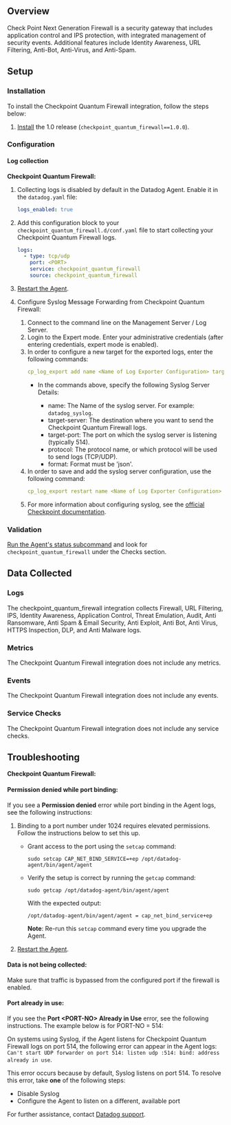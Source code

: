 ## Overview

Check Point Next Generation Firewall is a security gateway that includes application control and IPS protection, with integrated management of security events. Additional features include Identity Awareness, URL Filtering, Anti-Bot, Anti-Virus, and Anti-Spam.

## Setup

### Installation

To install the Checkpoint Quantum Firewall integration, follow the steps below:

1. [Install][5] the 1.0 release (`checkpoint_quantum_firewall==1.0.0`).

### Configuration

#### Log collection

**Checkpoint Quantum Firewall:**

1. Collecting logs is disabled by default in the Datadog Agent. Enable it in the `datadog.yaml` file:

   ```yaml
   logs_enabled: true
   ```

2. Add this configuration block to your `checkpoint_quantum_firewall.d/conf.yaml` file to start collecting your Checkpoint Quantum Firewall logs.

   ```yaml
   logs:
     - type: tcp/udp
       port: <PORT>
       service: checkpoint_quantum_firewall
       source: checkpoint_quantum_firewall
   ```

3. [Restart the Agent][1].

4. Configure Syslog Message Forwarding from Checkpoint Quantum Firewall:
   1. Connect to the command line on the Management Server / Log Server.
   2. Login to the Expert mode. Enter your administrative credentials (after entering credentials, expert mode is enabled).
   3. In order to configure a new target for the exported logs, enter the following commands:
      ```yaml
      cp_log_export add name <Name of Log Exporter Configuration> target-server <HostName or IP address of Target Server> target-port <Port on Target Server> protocol {tcp | udp} format json
      ```
      - In the commands above, specify the following Syslog Server Details:
 
        - name: The Name of the syslog server. For example: `datadog_syslog`.
        - target-server: The destination where you want to send the Checkpoint Quantum Firewall logs.
        - target-port: The port on which the syslog server is listening (typically 514).
        - protocol: The protocol name, or which protocol will be used to send logs (TCP/UDP).
        - format: Format must be 'json'.
   4. In order to save and add the syslog server configuration, use the following command:
      ```yaml
      cp_log_export restart name <Name of Log Exporter Configuration>
      ```
   5. For more information about configuring syslog, see the [official Checkpoint documentation][4].

### Validation

[Run the Agent's status subcommand][2] and look for `checkpoint_quantum_firewall` under the Checks section.

## Data Collected

### Logs

The checkpoint_quantum_firewall integration collects Firewall, URL Filtering, IPS, Identity Awareness, Application Control, Threat Emulation, Audit, Anti Ransomware, Anti Spam & Email Security, Anti Exploit, Anti Bot, Anti Virus, HTTPS Inspection, DLP, and Anti Malware logs.

### Metrics

The Checkpoint Quantum Firewall integration does not include any metrics.

### Events

The Checkpoint Quantum Firewall integration does not include any events.

### Service Checks

The Checkpoint Quantum Firewall integration does not include any service checks.

## Troubleshooting

**Checkpoint Quantum Firewall:**

#### Permission denied while port binding:

If you see a **Permission denied** error while port binding in the Agent logs, see the following instructions:

1.  Binding to a port number under 1024 requires elevated permissions. Follow the instructions below to set this up.

    - Grant access to the port using the `setcap` command:

      ```
      sudo setcap CAP_NET_BIND_SERVICE=+ep /opt/datadog-agent/bin/agent/agent
      ```

    - Verify the setup is correct by running the `getcap` command:

      ```
      sudo getcap /opt/datadog-agent/bin/agent/agent
      ```

      With the expected output:

      ```
      /opt/datadog-agent/bin/agent/agent = cap_net_bind_service+ep
      ```

      **Note**: Re-run this `setcap` command every time you upgrade the Agent.

2.  [Restart the Agent][1].

#### Data is not being collected:

Make sure that traffic is bypassed from the configured port if the firewall is enabled.

#### Port already in use:

If you see the **Port <PORT-NO\> Already in Use** error, see the following instructions. The example below is for PORT-NO = 514:

On systems using Syslog, if the Agent listens for Checkpoint Quantum Firewall logs on port 514, the following error can appear in the Agent logs: `Can't start UDP forwarder on port 514: listen udp :514: bind: address already in use`.

This error occurs because by default, Syslog listens on port 514. To resolve this error, take **one** of the following steps:

- Disable Syslog
- Configure the Agent to listen on a different, available port

For further assistance, contact [Datadog support][3].

[1]: https://docs.datadoghq.com/agent/guide/agent-commands/#start-stop-and-restart-the-agent
[2]: https://docs.datadoghq.com/agent/guide/agent-commands/#agent-status-and-information
[3]: https://docs.datadoghq.com/help/
[4]: https://sc1.checkpoint.com/documents/R81.20/WebAdminGuides/EN/CP_R81.20_LoggingAndMonitoring_AdminGuide/Content/Topics-LMG/Log-Exporter-Configuration-in-CLI-Basic.htm?tocpath=Log%20Exporter%7CConfiguring%20Log%20Exporter%20in%20CLI%7C_____1
[5]: https://docs.datadoghq.com/agent/guide/integration-management/?tab=linux#install
